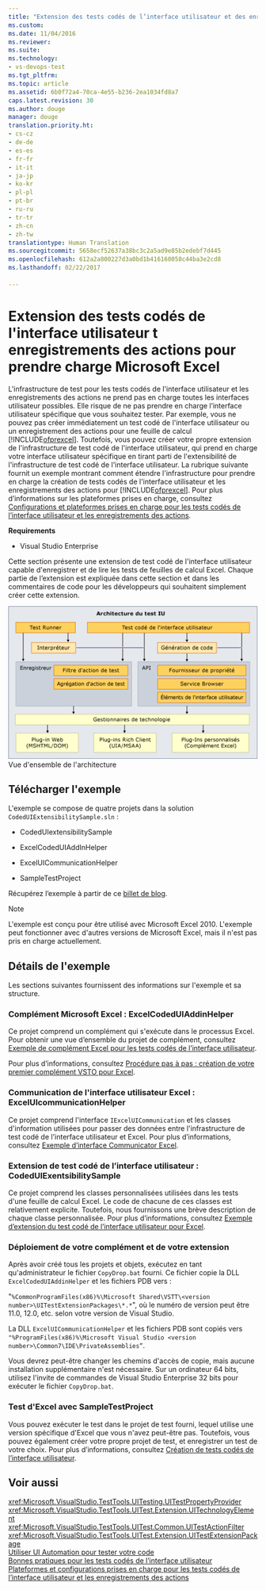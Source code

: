 ```yaml
---
title: "Extension des tests codés de l’interface utilisateur et des enregistrements des actions pour prendre en charge Microsoft Excel | Microsoft Docs"
ms.custom: 
ms.date: 11/04/2016
ms.reviewer: 
ms.suite: 
ms.technology:
- vs-devops-test
ms.tgt_pltfrm: 
ms.topic: article
ms.assetid: 6b0f72a4-70ca-4e55-b236-2ea1034fd8a7
caps.latest.revision: 30
ms.author: douge
manager: douge
translation.priority.ht:
- cs-cz
- de-de
- es-es
- fr-fr
- it-it
- ja-jp
- ko-kr
- pl-pl
- pt-br
- ru-ru
- tr-tr
- zh-cn
- zh-tw
translationtype: Human Translation
ms.sourcegitcommit: 5658ecf52637a38bc3c2a5ad9e85b2edebf7d445
ms.openlocfilehash: 612a2a800227d3a0bd1b416160058c44ba3e2cd8
ms.lasthandoff: 02/22/2017

---
```

# <a name="extending-coded-ui-tests-and-action-recordings-to-support-microsoft-excel"></a>Extension des tests codés de l'interface utilisateur t enregistrements des actions pour prendre charge Microsoft Excel
L'infrastructure de test pour les tests codés de l'interface utilisateur et les enregistrements des actions ne prend pas en charge toutes les interfaces utilisateur possibles. Elle risque de ne pas prendre en charge l’interface utilisateur spécifique que vous souhaitez tester. Par exemple, vous ne pouvez pas créer immédiatement un test codé de l'interface utilisateur ou un enregistrement des actions pour une feuille de calcul [!INCLUDE[ofprexcel](../test/includes/ofprexcel_md.md)]. Toutefois, vous pouvez créer votre propre extension de l'infrastructure de test codé de l'interface utilisateur, qui prend en charge votre interface utilisateur spécifique en tirant parti de l'extensibilité de l'infrastructure de test codé de l'interface utilisateur. La rubrique suivante fournit un exemple montrant comment étendre l'infrastructure pour prendre en charge la création de tests codés de l'interface utilisateur et les enregistrements des actions pour [!INCLUDE[ofprexcel](../test/includes/ofprexcel_md.md)]. Pour plus d’informations sur les plateformes prises en charge, consultez [Configurations et plateformes prises en charge pour les tests codés de l’interface utilisateur et les enregistrements des actions](../test/supported-configurations-and-platforms-for-coded-ui-tests-and-action-recordings.md).  
  
 **Requirements**  
  
-   Visual Studio Enterprise  
  
 Cette section présente une extension de test codé de l'interface utilisateur capable d'enregistrer et de lire les tests de feuilles de calcul Excel. Chaque partie de l’extension est expliquée dans cette section et dans les commentaires de code pour les développeurs qui souhaitent simplement créer cette extension.  
  
 ![Architecture du test de l’interface utilisateur](../test/media/ui_testarch.png "UI_TestArch")  
Vue d'ensemble de l'architecture  
  
## <a name="download-the-sample"></a>Télécharger l'exemple  
 L'exemple se compose de quatre projets dans la solution `CodedUIExtensibilitySample.sln` :  
  
-   CodedUIextensibilitySample  
  
-   ExcelCodedUIAddInHelper  
  
-   ExcelUICommunicationHelper  
  
-   SampleTestProject  
  
 Récupérez l’exemple à partir de ce [billet de blog](http://go.microsoft.com/fwlink/?LinkID=185592).  
  
> [!NOTE]
>  L'exemple est conçu pour être utilisé avec Microsoft Excel 2010. L'exemple peut fonctionner avec d'autres versions de Microsoft Excel, mais il n'est pas pris en charge actuellement.  
  
## <a name="details-about-the-sample"></a>Détails de l'exemple  
 Les sections suivantes fournissent des informations sur l'exemple et sa structure.  
  
### <a name="microsoft-excel-add-in-excelcodeduiaddinhelper"></a>Complément Microsoft Excel : ExcelCodedUIAddinHelper  
 Ce projet comprend un complément qui s'exécute dans le processus Excel. Pour obtenir une vue d’ensemble du projet de complément, consultez [Exemple de complément Excel pour les tests codés de l’interface utilisateur](../test/sample-excel-add-in-for-coded-ui-testing.md).  
  
 Pour plus d’informations, consultez [Procédure pas à pas : création de votre premier complément VSTO pour Excel](http://msdn.microsoft.com/Library/a855e2be-3ecf-4112-a7f5-ec0f7fad3b5f).  
  
### <a name="excel-ui-communication-exceluicommunicationhelper"></a>Communication de l'interface utilisateur Excel : ExcelUIcommunicationHelper  
 Ce projet comprend l'interface `IExcelUICommunication` et les classes d'information utilisées pour passer des données entre l'infrastructure de test codé de l'interface utilisateur et Excel. Pour plus d’informations, consultez [Exemple d’interface Communicator Excel](../test/sample-excel-communicator-interface.md).  
  
### <a name="coded-ui-test-extension-codeduiexentsibilitysample"></a>Extension de test codé de l’interface utilisateur : CodedUIExentsibilitySample  
 Ce projet comprend les classes personnalisées utilisées dans les tests d'une feuille de calcul Excel. Le code de chacune de ces classes est relativement explicite. Toutefois, nous fournissons une brève description de chaque classe personnalisée. Pour plus d’informations, consultez [Exemple d’extension du test codé de l’interface utilisateur pour Excel](../test/sample-coded-ui-test-extension-for-excel.md).  
  
### <a name="deploying-your-add-in-and-extension"></a>Déploiement de votre complément et de votre extension  
 Après avoir créé tous les projets et objets, exécutez en tant qu'administrateur le fichier `CopyDrop.bat` fourni. Ce fichier copie la DLL `ExcelCodedUIAddinHelper` et les fichiers PDB vers :  
  
 "`%CommonProgramFiles(x86)%\Microsoft Shared\VSTT\<version number>\UITestExtensionPackages\*.*`", où le numéro de version peut être 11.0, 12.0, etc. selon votre version de Visual Studio.  
  
 La DLL `ExcelUICommunicationHelper` et les fichiers PDB sont copiés vers `"%ProgramFiles(x86)%\Microsoft Visual Studio <version number>\Common7\IDE\PrivateAssemblies”`.  
  
 Vous devrez peut-être changer les chemins d'accès de copie, mais aucune installation supplémentaire n'est nécessaire. Sur un ordinateur 64 bits, utilisez l'invite de commandes de Visual Studio Enterprise 32 bits pour exécuter le fichier `CopyDrop.bat`.  
  
### <a name="testing-excel-with-the-sampletestproject"></a>Test d'Excel avec SampleTestProject  
 Vous pouvez exécuter le test dans le projet de test fourni, lequel utilise une version spécifique d'Excel que vous n'avez peut-être pas. Toutefois, vous pouvez également créer votre propre projet de test, et enregistrer un test de votre choix. Pour plus d’informations, consultez [Création de tests codés de l’interface utilisateur](../test/use-ui-automation-to-test-your-code.md#VerifyingCodeUsingCUITCreate).  
  
## <a name="see-also"></a>Voir aussi  
 <xref:Microsoft.VisualStudio.TestTools.UITesting.UITestPropertyProvider>   
 <xref:Microsoft.VisualStudio.TestTools.UITest.Extension.UITechnologyElement>   
 <xref:Microsoft.VisualStudio.TestTools.UITest.Common.UITestActionFilter>   
 <xref:Microsoft.VisualStudio.TestTools.UITest.Extension.UITestExtensionPackage>   
 [Utiliser UI Automation pour tester votre code](../test/use-ui-automation-to-test-your-code.md)   
 [Bonnes pratiques pour les tests codés de l’interface utilisateur](../test/best-practices-for-coded-ui-tests.md)   
 [Plateformes et configurations prises en charge pour les tests codés de l’interface utilisateur et les enregistrements des actions](../test/supported-configurations-and-platforms-for-coded-ui-tests-and-action-recordings.md)

